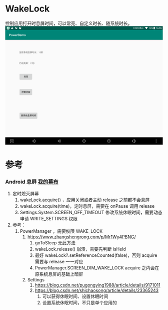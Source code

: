 # WakeLock
控制应用打开时息屏时间，可以常亮、自定义时长、随系统时长。
![截图](./sc.png)

# 参考
### Android 息屏 [我的幕布](https://mubu.com/doc/2TP62AXVWg)
1. 定时熄灭屏幕
    1. wakeLock.acquire() ，应用关闭或者主动 release 之前都不会息屏
    2. wakeLock.acquire(time)，定时息屏，需要在 onPause 调用 release
    3. Settings.System.SCREEN_OFF_TIMEOUT 修改系统休眠时间，需要动态申请 WRITE_SETTINGS 权限
2. 参考：
    1. PowerManager ，需要权限 WAKE_LOCK
        1. https://www.zhangshengrong.com/p/Mr1Wy4PBNG/
            1. goToSleep 无此方法
            2. wakeLock.release() 崩溃，需要先判断 isHeld
            3. 最好 wakeLock?.setReferenceCounted(false)，否则 acquire 需要与 release 一一对应 
            4. PowerManager.SCREEN_DIM_WAKE_LOCK acquire 之内会在原系统息屏的基础上暗屏
        2. Settings 
            1. https://blog.csdn.net/pugongying1988/article/details/9171011
            2. https://blog.csdn.net/shichaosong/article/details/23365243
                1. 可以获得休眠时间、设置休眠时间
                2. 设置系统休眠时间，不只是单个应用的
                
                

